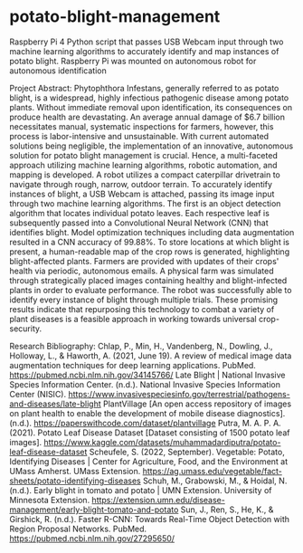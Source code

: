 # potato-blight-management
Raspberry Pi 4 Python script that passes USB Webcam input through two machine learning algorithms to accurately identify and map instances of potato blight. Raspberry Pi was mounted on autonomous robot for autonomous identification

Project Abstract:
Phytophthora Infestans, generally referred to as potato blight, is a widespread, highly infectious pathogenic disease among potato plants. Without immediate removal upon identification, its consequences on produce health are devastating. An average annual damage of $6.7 billion necessitates manual, systematic inspections for farmers, however, this process is labor-intensive and unsustainable. With current automated solutions being negligible, the implementation of an innovative, autonomous solution for potato blight management is crucial. Hence, a multi-faceted approach utilizing machine learning algorithms, robotic automation, and mapping is developed. A robot utilizes a compact caterpillar drivetrain to navigate through rough, narrow, outdoor terrain. To accurately identify instances of blight, a USB Webcam is attached, passing its image input through two machine learning algorithms. The first is an object detection algorithm that locates individual potato leaves. Each respective leaf is subsequently passed into a Convolutional Neural Network (CNN) that identifies blight. Model optimization techniques including data augmentation resulted in a CNN accuracy of 99.88%. To store locations at which blight is present, a human-readable map of the crop rows is generated, highlighting blight-affected plants. Farmers are provided with updates of their crops' health via periodic, autonomous emails. A physical farm was simulated through strategically placed images containing healthy and blight-infected plants in order to evaluate performance. The robot was successfully able to identify every instance of blight through multiple trials. These promising results indicate that repurposing this technology to combat a variety of plant diseases is a feasible approach in working towards universal crop-security.

Research Bibliography:
Chlap, P., Min, H., Vandenberg, N., Dowling, J., Holloway, L., & Haworth, A. (2021, June 19). A review of medical image data augmentation techniques for deep learning applications. PubMed. https://pubmed.ncbi.nlm.nih.gov/34145766/
Late Blight | National Invasive Species Information Center. (n.d.). National Invasive Species Information Center (NISIC). https://www.invasivespeciesinfo.gov/terrestrial/pathogens-and-diseases/late-blight
PlantVillage [An open access repository of images on plant health to enable the development of mobile disease diagnostics]. (n.d.). https://paperswithcode.com/dataset/plantvillage
Putra, M. A. P. A. (2021). Potato Leaf Disease Dataset [Dataset consisting of 1500 potato leaf images]. https://www.kaggle.com/datasets/muhammadardiputra/potato-leaf-disease-dataset
Scheufele, S. (2022, September). Vegetable: Potato, Identifying Diseases | Center for Agriculture, Food, and the Environment at UMass Amherst. UMass Extension. https://ag.umass.edu/vegetable/fact-sheets/potato-identifying-diseases
Schuh, M., Grabowski, M., & Hoidal, N. (n.d.). Early blight in tomato and potato | UMN Extension. University of Minnesota Extension. https://extension.umn.edu/disease-management/early-blight-tomato-and-potato
Sun, J., Ren, S., He, K., & Girshick, R. (n.d.). Faster R-CNN: Towards Real-Time Object Detection with Region Proposal Networks. PubMed. https://pubmed.ncbi.nlm.nih.gov/27295650/


